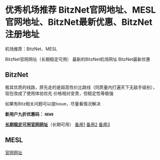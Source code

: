 # 优秀机场推荐 BitzNet官网地址、MESL官网地址、BitzNet最新优惠、BitzNet注册地址
机场推荐：BitzNet、MESL

BitzNet官网网址（长期稳定可用）
最新的BitzNet机场网址
BitzNet最新优惠

## BitzNet

极其优质的线路，原先走的是超高性价比路线（同质量内打遍天下无敌手级别），现在改成了使用体验优先
价格相对变贵，但稳定性等极强

如果有Bitz相关问题可以提Issue，尽量看情况解决

**新用户九折优惠码： ```NEW9```**

[**长期稳定可用官网网址**](https://af2.bnaffloop.com/#/register?code=ITlfQijS)（长期可用）
[备用1](https://www.gobitznet.com/aff=ITlfQijS)
[备用2](https://www.thebitznet.com/aff=ITlfQijS)
[备用3](https://www.tobitznet.com/aff=ITlfQijS)

## MESL

[官网网址](https://dd.al/kAGfn)
